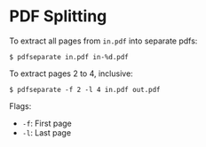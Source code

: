 PDF Splitting
=============

To extract all pages from `in.pdf` into separate pdfs:

    $ pdfseparate in.pdf in-%d.pdf

To extract pages 2 to 4, inclusive:

    $ pdfseparate -f 2 -l 4 in.pdf out.pdf

Flags:

 * `-f`: First page
 * `-l`: Last page

